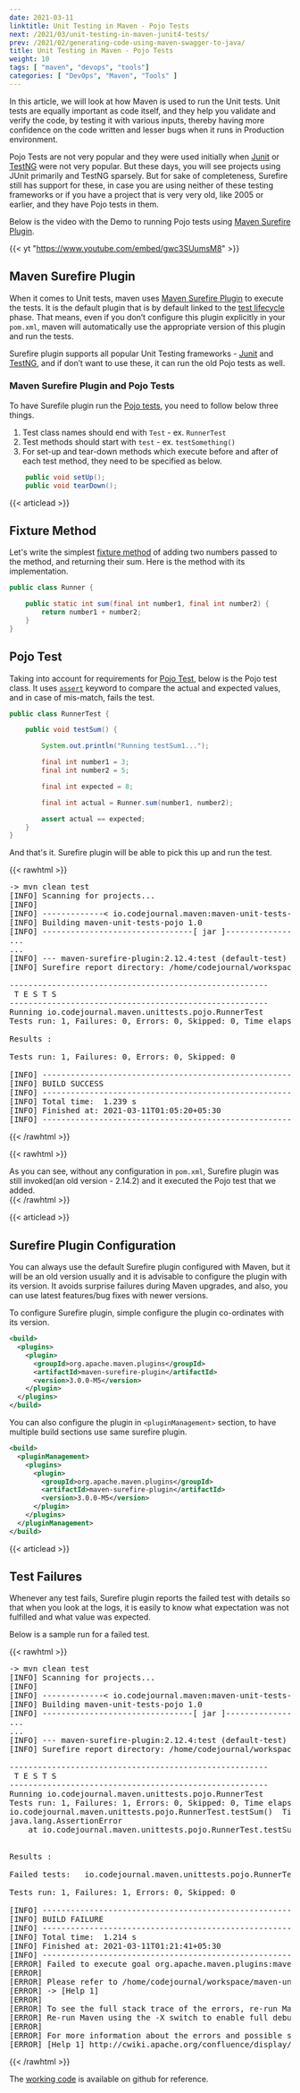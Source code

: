 ```yaml
---
date: 2021-03-11
linktitle: Unit Testing in Maven - Pojo Tests
next: /2021/03/unit-testing-in-maven-junit4-tests/
prev: /2021/02/generating-code-using-maven-swagger-to-java/
title: Unit Testing in Maven - Pojo Tests
weight: 10
tags: [ "maven", "devops", "tools"]
categories: [ "DevOps", "Maven", "Tools" ]
---
```



In this article, we will look at how Maven is used to run the Unit tests. Unit tests are equally important as code itself, and they help you validate and verify the code, by testing it with various inputs, thereby having more confidence on the code written and lesser bugs when it runs in Production environment.

Pojo Tests are not very popular and they were used initially when [Junit][1] or [TestNG][2] were not very popular. But these days, you will see projects using JUnit primarily and TestNG sparsely. But for sake of completeness, Surefire still has support for these, in case you are using neither of these testing frameworks or if you have a project that is very very old, like 2005 or earlier, and they have Pojo tests in them.

Below is the video with the Demo to running Pojo tests using [Maven Surefire Plugin][3].

{{< yt "https://www.youtube.com/embed/gwc3SUumsM8" >}}






## Maven Surefire Plugin

When it comes to Unit tests, maven uses [Maven Surefire Plugin][3] to execute the tests. It is the default plugin that is by default linked to the [test lifecycle][4] phase. That means, even if you don’t configure this plugin explicitly in your `pom.xml`, maven will automatically use the appropriate version of this plugin and run the tests.

Surefire plugin supports all popular Unit Testing frameworks - [Junit][1] and [TestNG][2], and if don’t want to use these, it can run the old Pojo tests as well.



### Maven Surefire Plugin and Pojo Tests

To have Surefile plugin run the [Pojo tests][6], you need to follow below three things.

1. Test class names should end with `Test` - ex. `RunnerTest`
2. Test methods should start with `test` - ex. `testSomething()`
3. For set-up and tear-down methods which execute before and after of each test method, they need to be specified as below.

```java
    public void setUp();
    public void tearDown();
```





{{< articlead >}}

## Fixture Method

Let's write the simplest [fixture method][5] of adding two numbers passed to the method, and returning their sum. Here is the method with its implementation.

```java
public class Runner {

    public static int sum(final int number1, final int number2) {
        return number1 + number2;
    }
}
```





## Pojo Test

Taking into account for requirements for [Pojo Test][6], below is the Pojo test class. It uses [`assert`][8] keyword to compare the actual and expected values, and in case of mis-match, fails the test.

```java
public class RunnerTest {

    public void testSum() {

        System.out.println("Running testSum1...");

        final int number1 = 3;
        final int number2 = 5;

        final int expected = 8;

        final int actual = Runner.sum(number1, number2);

        assert actual == expected;
    }
}
```

And that's it. Surefire plugin will be able to pick this up and run the test.


{{< rawhtml >}}
<pre class="code-output">
-> mvn clean test
[INFO] Scanning for projects...
[INFO] 
[INFO] -------------< io.codejournal.maven:maven-unit-tests-pojo >-------------
[INFO] Building maven-unit-tests-pojo 1.0
[INFO] --------------------------------[ jar ]---------------------------------
...
...
[INFO] --- maven-surefire-plugin:2.12.4:test (default-test) @ maven-unit-tests-pojo ---
[INFO] Surefire report directory: /home/codejournal/workspace/maven-unit-tests-pojo/target/surefire-reports

-------------------------------------------------------
 T E S T S
-------------------------------------------------------
Running io.codejournal.maven.unittests.pojo.RunnerTest
Tests run: 1, Failures: 0, Errors: 0, Skipped: 0, Time elapsed: 0.003 sec

Results :

Tests run: 1, Failures: 0, Errors: 0, Skipped: 0

[INFO] ------------------------------------------------------------------------
[INFO] BUILD SUCCESS
[INFO] ------------------------------------------------------------------------
[INFO] Total time:  1.239 s
[INFO] Finished at: 2021-03-11T01:05:20+05:30
[INFO] ------------------------------------------------------------------------
</pre>
{{< /rawhtml >}}

{{< rawhtml >}}
<div class="notification">
    As you can see, without any configuration in <code>pom.xml</code>, Surefire plugin was still invoked(an old version - 2.14.2) and it executed the Pojo test that we added.
</div>
{{< /rawhtml >}}





{{< articlead >}}

## Surefire Plugin Configuration

You can always use the default Surefire plugin configured with Maven, but it will be an old version usually and it is advisable to configure the plugin with its version. It avoids surprise failures during Maven upgrades, and also, you can use latest features/bug fixes with newer versions.

To configure Surefire plugin, simple configure the plugin co-ordinates with its version.

```xml
<build>
  <plugins>
    <plugin>
      <groupId>org.apache.maven.plugins</groupId>
      <artifactId>maven-surefire-plugin</artifactId>
      <version>3.0.0-M5</version>
    </plugin>
  </plugins>
</build>
```

You can also configure the plugin in `<pluginManagement>` section, to have multiple build sections use same surefire plugin.

```xml
<build>
  <pluginManagement>
    <plugins>
      <plugin>
        <groupId>org.apache.maven.plugins</groupId>
        <artifactId>maven-surefire-plugin</artifactId>
        <version>3.0.0-M5</version>
      </plugin>
    </plugins>
  </pluginManagement>
</build>
```





{{< articlead >}}

## Test Failures

Whenever any test fails, Surefire plugin reports the failed test with details so that when you look at the logs, it is easily to know what expectation was not fulfilled and what value was expected.

Below is a sample run for a failed test.

{{< rawhtml >}}
<pre class="code-output">
-> mvn clean test
[INFO] Scanning for projects...
[INFO] 
[INFO] -------------< io.codejournal.maven:maven-unit-tests-pojo >-------------
[INFO] Building maven-unit-tests-pojo 1.0
[INFO] --------------------------------[ jar ]---------------------------------
...
...
[INFO] --- maven-surefire-plugin:2.12.4:test (default-test) @ maven-unit-tests-pojo ---
[INFO] Surefire report directory: /home/codejournal/workspace/maven-unit-tests-pojo/target/surefire-reports

-------------------------------------------------------
 T E S T S
-------------------------------------------------------
Running io.codejournal.maven.unittests.pojo.RunnerTest
Tests run: 1, Failures: 1, Errors: 0, Skipped: 0, Time elapsed: 0.002 sec <<< FAILURE!
io.codejournal.maven.unittests.pojo.RunnerTest.testSum()  Time elapsed: 0.001 sec  <<< FAILURE!
java.lang.AssertionError
    at io.codejournal.maven.unittests.pojo.RunnerTest.testSum(RunnerTest.java:20)


Results :

Failed tests:   io.codejournal.maven.unittests.pojo.RunnerTest.testSum()

Tests run: 1, Failures: 1, Errors: 0, Skipped: 0

[INFO] ------------------------------------------------------------------------
[INFO] BUILD FAILURE
[INFO] ------------------------------------------------------------------------
[INFO] Total time:  1.214 s
[INFO] Finished at: 2021-03-11T01:21:41+05:30
[INFO] ------------------------------------------------------------------------
[ERROR] Failed to execute goal org.apache.maven.plugins:maven-surefire-plugin:2.12.4:test (default-test) on project maven-unit-tests-pojo: There are test failures.
[ERROR] 
[ERROR] Please refer to /home/codejournal/workspace/maven-unit-tests-pojo/target/surefire-reports for the individual test results.
[ERROR] -> [Help 1]
[ERROR] 
[ERROR] To see the full stack trace of the errors, re-run Maven with the -e switch.
[ERROR] Re-run Maven using the -X switch to enable full debug logging.
[ERROR] 
[ERROR] For more information about the errors and possible solutions, please read the following articles:
[ERROR] [Help 1] http://cwiki.apache.org/confluence/display/MAVEN/MojoFailureException
</pre>
{{< /rawhtml >}}


The [working code][8] is available on github for reference.


  [1]: https://junit.org/
  [2]: https://testng.org/
  [3]: https://maven.apache.org/surefire/maven-surefire-plugin/
  [4]: /2020/11/maven-lifecycles/#lifecycle---default---testing-phases
  [5]: https://en.wikipedia.org/wiki/Test_fixture
  [6]: https://maven.apache.org/surefire/maven-surefire-plugin/examples/pojo-test.html
  [7]: https://docs.oracle.com/javase/7/docs/technotes/guides/language/assert.html
  [8]: https://github.com/the-code-journal/maven-for-beginners/tree/main/009-unit-tests-pojo/final
